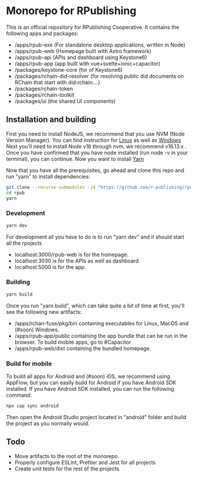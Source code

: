 # Monorepo for RPublishing

This is an official repository for RPublishing Cooperative.
It contains the following apps and packages:
- /apps/rpub-exe  (For standalone desktop applications, written in Node)
- /apps/rpub-web  (Homepage built with Astro framework)
- /apps/rpub-api  (APIs and dashboard using Keystone6)
- /apps/rpub-app  (app built with vue+svelte+ionic+capacitor)
- /packages/keystone-core  (for of Keystone6)
- /packages/rchain-did-resolver  (for resolving public did documents on RChain that start with did:rchain:...)
- /packages/rchain-token
- /packages/rchain-toolkit
- /packages/ui (the shared UI components)

## Installation and building

First you need to install NodeJS, we recommend that you use NVM (Node Version Manager). You can find instruction for [Linux](https://github.com/nvm-sh/nvm) as well as [Windows](https://github.com/coreybutler/nvm-windows)
Next you'll need to install Node v16 through nvm, we recommend v16.13.x .
Once you have confirmed that you have node installed (run node -v in your terminal), you can continue.
Now you want to install [Yarn](https://classic.yarnpkg.com/lang/en/docs/install)

Now that you have all the prerequisites, go ahead and clone this repo and run "yarn" to install dependencies:
```bash
git clone --recurse-submodules -j4 "https://github.com/r-publishing/rpub.git"
cd rpub
yarn
```

### Development

```bash
yarn dev
```

For development all you have to do is to run "yarn dev" and it should start all the rpojects 
- localhost:3000/rpub-web is for the homepage.
- localhost:3030 is for the APIs as well as dashboard.
- localhost:5000 is for the app.

### Building

```bash
yarn build
```

Once you run "yarn build", which can take quite a bit of time at first, you'll see the following new artifacts:

- /apps/rchan-fuse/pkg/bin  containing executables for Linux, MacOS and (#soon) Windows.
- /apps/rpub-app/public containing the app bundle that can be run in the browser. To build mobile apps, go to #Capacitor
- /apps/rpub-web/dist containing the bundled homepage.

### Build for mobile

To build all apps for Android and (#soon) iOS, we recommend using AppFlow, but you can easily build for Android if you have Android SDK installed.
If you have Android SDK installed, you can run the following command:
```bash
npx cap sync android
```

Then open the Android Studio project located in "android" folder and build the project as you normally would.

## Todo

- Move artifacts to the root of the monorepo.
- Properly configure ESLint, Prettier and Jest for all projects
- Create unit tests for the rest of the projects

